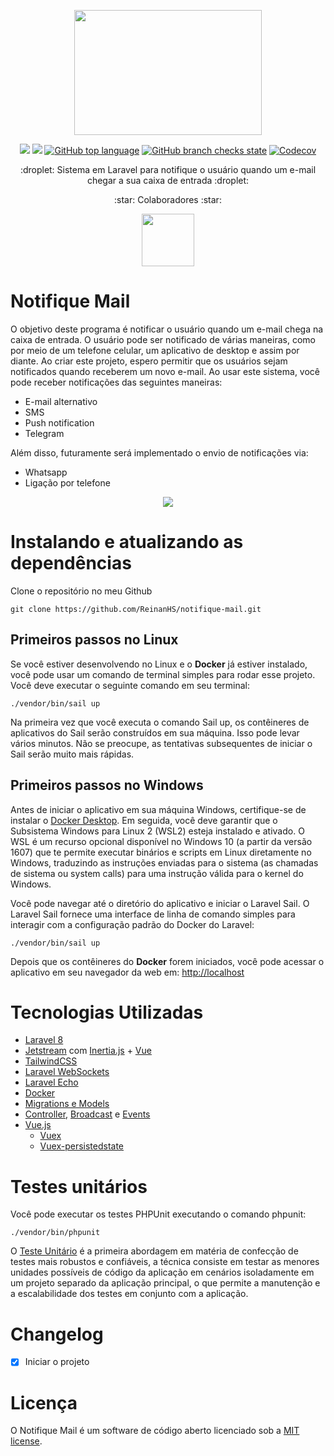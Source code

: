 <p align="center">
  <img width="300" height="200" img src="https://thrivingmarriages-eszuskq0bptlfh8awbb.stackpathdns.com/wp-content/uploads/2017/03/gif-icons-menu-transition-animations-shake-new-mail.gif"/>
</p>

<p align="center">
  <a href="https://github.com/reinanhs" alt="MadeBy"><img src="https://img.shields.io/badge/made%20by-Reinan%20Gabriel-blue?style=for-the-badge" /></a>
  <a href="https://github.com/ReinanHS/notifique-mail/blob/master/README.md" alt="License"><img src="https://img.shields.io/badge/license-MIT-blue?style=for-the-badge" /></a>
  <a href="https://github.com/ReinanHS/notifique-mail"><img alt="GitHub top language" src="https://img.shields.io/github/languages/top/reinanhs/notifique-mail?style=for-the-badge"></a>
  <a href="https://github.com/ReinanHS/notifique-mail"><img alt="GitHub branch checks state" src="https://img.shields.io/github/checks-status/reinanhs/notifique-mail/main?logo=github&style=for-the-badge"></a>
  <a href="https://codecov.io/gh/ReinanHS/notifique-mail"><img alt="Codecov" src="https://img.shields.io/codecov/c/github/reinanhs/notifique-mail?logo=codecov&style=for-the-badge&token=9EXB4T4MWL"></a>
  
</p>

<p align="center">
    :droplet: Sistema em Laravel para notifique o usuário quando um e-mail chegar a sua caixa de entrada :droplet: 
</p>

<p align="center">
  :star: Colaboradores :star:
</p>
<p align="center">
  <a href="https://github.com/ReinanHS">
      <img width="84" height="84" src="https://github.com/reinanhs.png">
  </a>
</p>

# Notifique Mail

O objetivo deste programa é notificar o usuário quando um e-mail chega na caixa de entrada. O usuário pode ser notificado de várias maneiras, como por meio de um telefone celular, um aplicativo de desktop e assim por diante. Ao criar este projeto, espero permitir que os usuários sejam notificados quando receberem um novo e-mail. Ao usar este sistema, você pode receber notificações das seguintes maneiras:

- E-mail alternativo
- SMS
- Push notification
- Telegram

Além disso, futuramente será implementado o envio de notificações via:

- Whatsapp
- Ligação por telefone

<p align="center">
  <img src="https://camo.githubusercontent.com/2ad3355b74b639da9248dea8a0dc3c866e9552f06192c9e5fca2e200f3e21028/68747470733a2f2f74656c656772612e70682f66696c652f3439633735373166303638373239343866623062632e706e67"/>
</p>

# Instalando e atualizando as dependências

Clone o repositório no meu Github

`git clone https://github.com/ReinanHS/notifique-mail.git`

## Primeiros passos no Linux

Se você estiver desenvolvendo no Linux e o **Docker** já estiver instalado, você pode usar um comando de terminal simples para rodar esse projeto. Você deve executar o seguinte comando em seu terminal:

`./vendor/bin/sail up`

Na primeira vez que você executa o comando Sail up, os contêineres de aplicativos do Sail serão construídos em sua máquina. Isso pode levar vários minutos. Não se preocupe, as tentativas subsequentes de iniciar o Sail serão muito mais rápidas.

## Primeiros passos no Windows

Antes de iniciar o aplicativo em sua máquina Windows, certifique-se de instalar o [Docker Desktop](https://www.docker.com/products/docker-desktop). Em seguida, você deve garantir que o Subsistema Windows para Linux 2 (WSL2) esteja instalado e ativado. O WSL é um recurso opcional disponível no Windows 10 (a partir da versão 1607) que te permite executar binários e scripts em Linux diretamente no Windows, traduzindo as instruções enviadas para o sistema (as chamadas de sistema ou system calls) para uma instrução válida para o kernel do Windows. 

Você pode navegar até o diretório do aplicativo e iniciar o Laravel Sail. O Laravel Sail fornece uma interface de linha de comando simples para interagir com a configuração padrão do Docker do Laravel:

`./vendor/bin/sail up`

Depois que os contêineres do **Docker** forem iniciados, você pode acessar o aplicativo em seu navegador da web em: [http://localhost](http://localhost)

# Tecnologias Utilizadas

- [Laravel 8](https://laravel.com/)
- [Jetstream](https://jetstream.laravel.com/2.x/introduction.html) com [Inertia.js](https://inertiajs.com/) + [Vue](https://vuejs.org/)
- [TailwindCSS](https://tailwindcss.com/)
- [Laravel WebSockets](https://github.com/beyondcode/laravel-websockets)
- [Laravel Echo](https://laravel.com/docs/8.x/broadcasting#client-side-installation)
- [Docker](https://www.docker.com/)
- [Migrations e Models](https://laravel.com/docs/8.x/migrations)
- [Controller](https://laravel.com/docs/8.x/controllers#introduction), [Broadcast](https://laravel.com/docs/8.x/broadcasting) e [Events](https://laravel.com/docs/8.x/events#introduction)
- [Vue.js](https://vuejs.org/)
  - [Vuex](https://vuex.vuejs.org/)
  - [Vuex-persistedstate](https://www.npmjs.com/package/vuex-persistedstate)

# Testes unitários

Você pode executar os testes PHPUnit executando o comando phpunit:

`./vendor/bin/phpunit`

O [Teste Unitário](https://www.devmedia.com.br/teste-unitario-com-phpunit/41231) é a primeira abordagem em matéria de confecção de testes mais robustos e confiáveis, a técnica consiste em testar as menores unidades possíveis de código da aplicação em cenários isoladamente em um projeto separado da aplicação principal, o que permite a manutenção e a escalabilidade dos testes em conjunto com a aplicação.

# Changelog

- [x] Iniciar o projeto

# Licença

O Notifique Mail é um software de código aberto licenciado sob a [MIT license](https://opensource.org/licenses/MIT).

